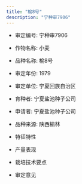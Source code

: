 ```yaml
---
title: "榆8号"
description: "宁种审7906"
---
```

* 审定编号:  宁种审7906

*  作物名称:  小麦

*  品种名称:  榆8号

*  审定年份:  1979

*  审定单位:  宁夏回族自治区

* 育种者:  宁夏盐池种子公司

*  申请者:  宁夏盐池种子公司

*  品种来源:  陕西榆林

*  特征特性


*  产量表现


*  栽培技术要点


*  审定意见

